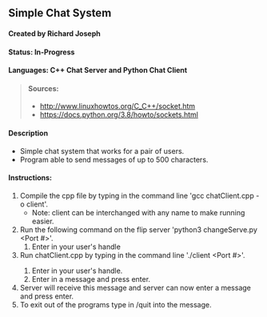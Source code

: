 ## Simple Chat System
#### Created by Richard Joseph
#### Status: In-Progress
#### Languages: C++ Chat Server and Python Chat Client
> #### Sources: 
> - http://www.linuxhowtos.org/C_C++/socket.htm 
> - https://docs.python.org/3.8/howto/sockets.html
#### Description     
* Simple chat system that works for a pair of users.
* Program able to send messages of up to 500 characters.

#### Instructions:
1. Compile the cpp file by typing in the command line 'gcc chatClient.cpp -o client'.
    * Note: client can be interchanged with any name to make running easier.
2. Run the following command on the flip server 'python3 changeServe.py <Port #>'.
    1. Enter in your user's handle
3. Run chatClient.cpp by typing in the command line './client <Server Name> <Port #>'.
    1. Enter in your user's handle.
    2. Enter in a message and press enter.
4. Server will receive this message and server can now enter a message and press enter.
5. To exit out of the programs type in /quit into the message.

    


